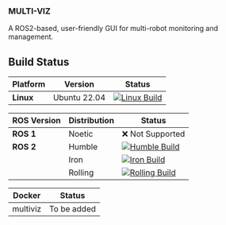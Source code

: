 ### MULTI-VIZ
A ROS2-based, user-friendly GUI for multi-robot monitoring and management.


## Build Status

| Platform       | Version       | Status |
|----------------|---------------|--------|
| **Linux**      | Ubuntu 22.04  | [![Linux Build](https://github.com/gautamsrn/Multiviz/actions/workflows/linux.yaml/badge.svg)](https://github.com/gautamsrn/Multiviz/actions) |


| ROS Version    | Distribution  | Status |
|----------------|---------------|--------|
| **ROS 1**      | Noetic        | ❌ Not Supported |
| **ROS 2**      | Humble        | [![Humble Build](https://github.com/gautamsrn/Multiviz/actions/workflows/ros2.yaml/badge.svg?branch=humble)](https://github.com/gautamsrn/Multiviz/actions) |
|                | Iron          | [![Iron Build](https://github.com/gautamsrn/Multiviz/actions/workflows/ros2.yaml/badge.svg?branch=iron)](https://github.com/gautamsrn/Multiviz/actions) |
|                | Rolling       | [![Rolling Build](https://github.com/gautamsrn/Multiviz/actions/workflows/ros2.yaml/badge.svg?branch=rolling)](https://github.com/gautamsrn/Multiviz/actions) |


| Docker         | Status        |
|----------------|---------------|
| multiviz       | To be added |
